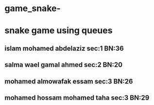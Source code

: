 # game_snake-
# snake game using queues
## islam mohamed abdelaziz   sec:1  BN:36
## salma wael gamal ahmed    sec:2  BN:20
## mohamed almowafak essam sec:3 BN:26
## mohamed hossam mohamed taha  sec:3 BN:29
